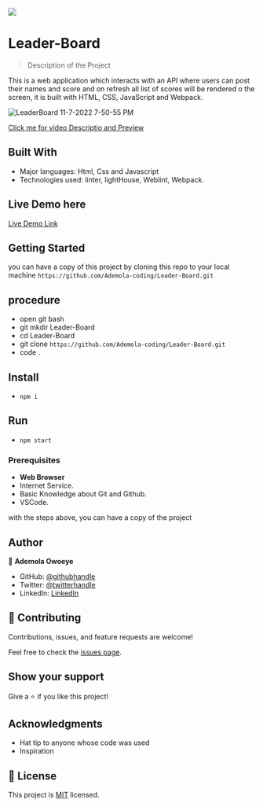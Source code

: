 ![](https://img.shields.io/badge/Microverse-blueviolet)

# Leader-Board

> Description of the Project
 
 This is a web application which interacts with an API where users can post their names and score and on refresh all list of scores will be rendered o the screen, it is built with HTML, CSS, JavaScript and Webpack.
 
![LeaderBoard 11-7-2022 7-50-55 PM](https://user-images.githubusercontent.com/96092850/200392588-7103439c-be78-434a-9f42-ff2c3fb533c5.png)

 [Click me for video Descriptio and Preview](https://www.loom.com/share/701f674fa6944e5e80b422f711a6f954)

## Built With

- Major languages: Html, Css and Javascript
- Technologies used: linter, lightHouse, Weblint, Webpack.

## Live Demo here

[Live Demo Link](https://ademola-coding.github.io/Leader-Board/)

## Getting Started

you can have a copy of this project by cloning this repo to your local machine
`https://github.com/Ademola-coding/Leader-Board.git`

## procedure
- open git bash
- git mkdir Leader-Board
- cd Leader-Board
- git clone `https://github.com/Ademola-coding/Leader-Board.git`
- code .

## Install
 
 - `npm i`
 
 ## Run
 - `npm start`

### Prerequisites

- **Web Browser**
- Internet Service. 
- Basic Knowledge about Git and Github.
- VSCode.

with the steps above, you can have a copy of the project 

## Author

👤 **Ademola Owoeye**

- GitHub: [@githubhandle](https://github.com/Ademola-coding)
- Twitter: [@twitterhandle](https://twitter.com/steady1700)
- LinkedIn: [LinkedIn](https://www.linkedin.com/resume-builder/urn:li:fs_memberResume:27973521/)

## 🤝 Contributing

Contributions, issues, and feature requests are welcome!

Feel free to check the [issues page](../../issues/).

## Show your support

Give a ⭐️ if you like this project!

## Acknowledgments

- Hat tip to anyone whose code was used
- Inspiration

## 📝 License

This project is [MIT](./MIT.md) licensed.
